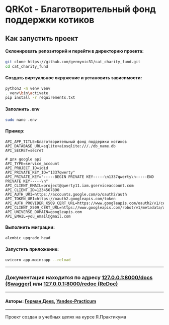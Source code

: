 # QRKot - Благотворительный фонд поддержки котиков

## Как запустить проект

#### Склонировать репозиторий и перейти в директорию проекта:

```bash
git clone https://github.com/germynic31/cat_charity_fund.git
cd cat_charity_fund
```

#### Создать виртуальное окружение и установить зависимости:
```bash
python3 -m venv venv
. venv\bin\activate
pip install -r requirements.txt
```

#### Заполнить .env

```bash
sudo nano .env
```

#### Пример:
```dotenv
API_APP_TITLE=Благотворительный фонд поддержки котиков
API_DATABASE_URL=sqlite+aiosqlite:///./db_name.db
API_SECRET=secret

# для google api
API_TYPE=service_account
API_PROJECT_ID=idid
API_PRIVATE_KEY_ID="1337qwerty"
API_PRIVATE_KEY="-----BEGIN PRIVATE KEY-----\n1337qwerty\n-----END PRIVATE KEY-----\n"
API_CLIENT_EMAIL=project@qwerty11.iam.gserviceaccount.com
API_CLIENT_ID=1234567890
API_AUTH_URI=https://accounts.google.com/o/oauth2/auth
API_TOKEN_URI=https://oauth2.googleapis.com/token
API_AUTH_PROVIDER_X509_CERT_URL=https://www.googleapis.com/oauth2/v1/certs
API_CLIENT_X509_CERT_URL=https://www.googleapis.com/robot/v1/metadata/x509/project@qwerty11.iam.gserviceaccount.com
API_UNIVERSE_DOMAIN=googleapis.com
API_EMAIL=you_email@gmail.com
```

#### Выполнить миграции:

```bash
alembic upgrade head
```

#### Запустить приложение:
```bash
uvicorn app.main:app --reload
```

---


### Документация находится по адресу [127.0.0.1:8000/docs (Swagger)](http://127.0.0.1:8000/docs) или [127.0.0.1:8000/redoc (ReDoc)](http://127.0.0.1:8000/redoc)

---

#### Авторы: [Герман Деев](https://github.com/germynic31), [Yandex-Practicum](https://github.com/Yandex-Practicum)

---

Проект создан в учебных целях на курсе Я.Практикума


